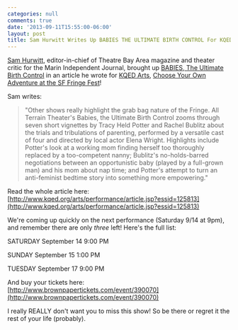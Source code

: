 ```yaml
---
categories: null
comments: true
date: '2013-09-11T15:55:00-06:00'
layout: post
title: Sam Hurwitt Writes Up BABIES THE ULTIMATE BIRTH CONTROL For KQED Arts
---
```


[Sam Hurwitt](http://www.kqed.org/arts/profile/index.jsp?essid=114288), editor-in-chief of Theatre Bay Area magazine and theater critic for the Marin Independent Journal, brought up [BABIES, The Ultimate Birth Control](https://www.facebook.com/events/158170084370589/) in an article he wrote for [KQED Arts](http://www.kqed.org/), [Choose Your Own Adventure at the SF Fringe Fest](http://www.kqed.org/arts/performance/article.jsp?essid=125813)! 

Sam writes:

>"Other shows really highlight the grab bag nature of the Fringe. All Terrain Theater's Babies, the Ultimate Birth Control zooms through seven short vignettes by Tracy Held Potter and Rachel Bublitz about the trials and tribulations of parenting, performed by a versatile cast of four and directed by local actor Elena Wright. Highlights include Potter's look at a working mom finding herself too thoroughly replaced by a too-competent nanny; Bublitz's no-holds-barred negotiations between an opportunistic baby (played by a full-grown man) and his mom about nap time; and Potter's attempt to turn an anti-feminist bedtime story into something more empowering."

Read the whole article here: [http://www.kqed.org/arts/performance/article.jsp?essid=125813](http://www.kqed.org/arts/performance/article.jsp?essid=125813)

We're coming up quickly on the next performance (Saturday 9/14 at 9pm), and remember there are only *three* left! Here's the full list:

SATURDAY September 14 9:00 PM 

SUNDAY September 15 1:00 PM

TUESDAY September 17 9:00 PM

And buy your tickets here: [http://www.brownpapertickets.com/event/390070](http://www.brownpapertickets.com/event/390070)

I really REALLY don't want you to miss this show! So be there or regret it the rest of your life (probably).